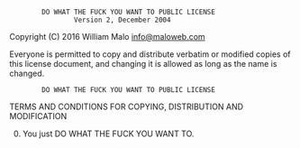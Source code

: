             DO WHAT THE FUCK YOU WANT TO PUBLIC LICENSE
                    Version 2, December 2004

 Copyright (C) 2016 William Malo <info@maloweb.com>

 Everyone is permitted to copy and distribute verbatim or modified
 copies of this license document, and changing it is allowed as long
 as the name is changed.

            DO WHAT THE FUCK YOU WANT TO PUBLIC LICENSE
   TERMS AND CONDITIONS FOR COPYING, DISTRIBUTION AND MODIFICATION

  0. You just DO WHAT THE FUCK YOU WANT TO.
